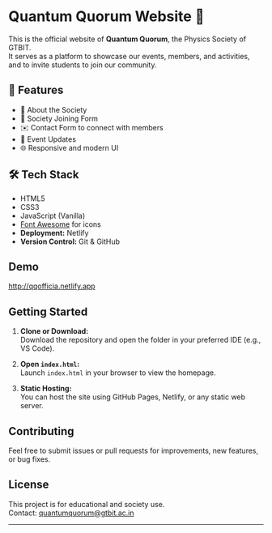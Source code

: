 # Quantum Quorum Website 🌌

This is the official website of **Quantum Quorum**, the Physics Society of GTBIT.  
It serves as a platform to showcase our events, members, and activities, and to invite students to join our community.  

## 🚀 Features
- 📖 About the Society  
- 📝 Society Joining Form  
- ✉️ Contact Form to connect with members  
- 📅 Event Updates  
- 🌐 Responsive and modern UI  

## 🛠️ Tech Stack
- HTML5
- CSS3
- JavaScript (Vanilla)
- [Font Awesome](https://fontawesome.com/) for icons
- **Deployment:** Netlify  
- **Version Control:** Git & GitHub  

## Demo

http://qqofficia.netlify.app

## Getting Started

1. **Clone or Download:**  
   Download the repository and open the folder in your preferred IDE (e.g., VS Code).

2. **Open `index.html`:**  
   Launch `index.html` in your browser to view the homepage.

3. **Static Hosting:**  
   You can host the site using GitHub Pages, Netlify, or any static web server.

  
## Contributing

Feel free to submit issues or pull requests for improvements, new features, or bug fixes.

## License

This project is for educational and society use.  
Contact: [quantumquorum@gtbit.ac.in](mailto:quantumquorum@gtbit.ac.in)

---


